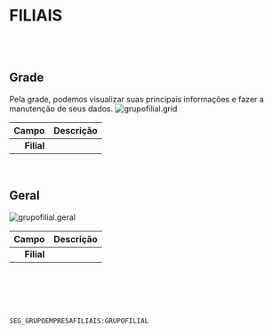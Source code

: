 # FILIAIS
<br>
<br>

## Grade
Pela grade, podemos visualizar suas principais informações e fazer a manutenção de seus dados.
![grupofilial.grid](https://raw.githubusercontent.com/netforcews/docs-erp/master/geral/imagens/grupofilial.grid.png)

Campo | Descrição
--:|---
**Filial** | 
<br>

## Geral
![grupofilial.geral](https://raw.githubusercontent.com/netforcews/docs-erp/master/geral/imagens/grupofilial.geral.png)

Campo | Descrição
--:|---
**Filial** | 
<br>
<br>
<br>
<br>

```SEG_GRUPOEMPRESAFILIAIS:GRUPOFILIAL```
